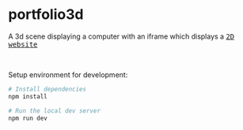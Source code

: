# portfolio3d
 
A 3d scene displaying a computer with an iframe which displays a <a href="https://github.com/Angel-4-1/display-projects"><samp>2D website</samp></a>

<br>

Setup environment for development:

```bash
# Install dependencies 
npm install

# Run the local dev server
npm run dev
```
